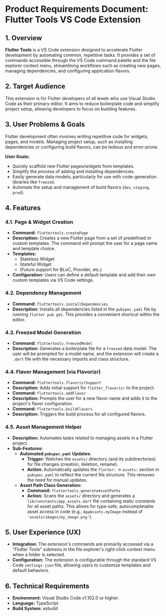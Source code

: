 # Product Requirements Document: Flutter Tools VS Code Extension

## 1. Overview

**Flutter Tools** is a VS Code extension designed to accelerate Flutter development by automating common, repetitive tasks. It provides a set of commands accessible through the VS Code command palette and the file explorer context menu, streamlining workflows such as creating new pages, managing dependencies, and configuring application flavors.

## 2. Target Audience

This extension is for Flutter developers of all levels who use Visual Studio Code as their primary editor. It aims to reduce boilerplate code and simplify project setup, allowing developers to focus on building features.

## 3. User Problems & Goals

Flutter development often involves writing repetitive code for widgets, pages, and models. Managing project setup, such as installing dependencies or configuring build flavors, can be tedious and error-prone.

**User Goals:**

- Quickly scaffold new Flutter pages/widgets from templates.
- Simplify the process of adding and installing dependencies.
- Easily generate data models, particularly for use with code-generation libraries like `freezed`.
- Automate the setup and management of build flavors (`dev`, `staging`, `prod`).

## 4. Features

### 4.1. Page & Widget Creation

- **Command:** `fluttertools.createPage`
- **Description:** Creates a new Flutter page from a set of predefined or custom templates. The command will prompt the user for a page name and template choice.
- **Templates:**
  - Stateless Widget
  - Stateful Widget
  - (Future support for BLoC, Provider, etc.)
- **Configuration:** Users can define a default template and add their own custom templates via VS Code settings.

### 4.2. Dependency Management

- **Command:** `fluttertools.installDependencies`
- **Description:** Installs all dependencies listed in the `pubspec.yaml` file by running `flutter pub get`. This provides a convenient shortcut within the editor.

### 4.3. Freezed Model Generation

- **Command:** `fluttertools.freezedModel`
- **Description:** Generates a boilerplate file for a `freezed` data model. The user will be prompted for a model name, and the extension will create a `.dart` file with the necessary imports and class structure.

### 4.4. Flavor Management (via Flavorizr)

- **Command:** `fluttertools.flavorizrSupport`
- **Description:** Adds initial support for `flutter_flavorizr` to the project.
- **Command:** `fluttertools.addFlavor`
- **Description:** Prompts the user for a new flavor name and adds it to the project's flavor configuration.
- **Command:** `fluttertools.buildFlavors`
- **Description:** Triggers the build process for all configured flavors.

### 4.5. Asset Management Helper

- **Description:** Automates tasks related to managing assets in a Flutter project.
- **Sub-Features:**
  - **Automated `pubspec.yaml` Updates:**
    - **Trigger:** Watches the `assets/` directory (and its subdirectories) for file changes (creation, deletion, rename).
    - **Action:** Automatically updates the `flutter:` -> `assets:` section in `pubspec.yaml` to reflect the current file structure. This removes the need for manual updates.
  - **Asset Path Class Generation:**
    - **Command:** `fluttertools.generateAssetPaths`
    - **Action:** Scans the `assets/` directory and generates a `lib/constants/app_assets.dart` file containing static constants for all asset paths. This allows for type-safe, autocompletable asset access in code (e.g., `AppAssets.myImage` instead of `'assets/images/my_image.png'`).

## 5. User Experience (UX)

- **Integration:** The extension's commands are primarily accessed via a "Flutter Tools" submenu in the file explorer's right-click context menu when a folder is selected.
- **Configuration:** The extension is configurable through the standard VS Code `settings.json` file, allowing users to customize templates and default behaviors.

## 6. Technical Requirements

- **Environment:** Visual Studio Code v1.102.0 or higher.
- **Language:** TypeScript
- **Build System:** esbuild
